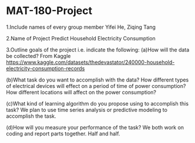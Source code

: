 # MAT-180-Project
1.Include names of every group member
Yifei He, Ziqing Tang

2.Name of Project
Predict Household Electricity Consumption

3.Outline goals of the project i.e. indicate the following:
(a)How will the data be collected?
From Kaggle
https://www.kaggle.com/datasets/thedevastator/240000-household-electricity-consumption-records

(b)What task do you want to accomplish with the data?
How different types of electrical devices will effect on a period of time of power consumption?
How different locations will affect on the power consumption?

(c)What kind of learning algorithm do you propose using to accomplish this task?
We plan to use time series analysis or predictive modeling to accomplish the task.

(d)How will you measure your performance of the task?
We both work on coding and report parts together. Half and half.
